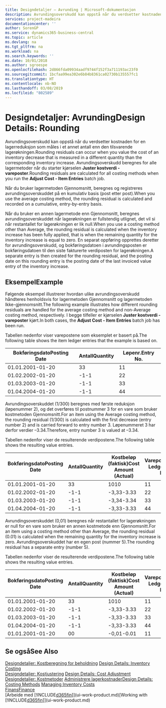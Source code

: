 ```yaml
---
title: Designdetaljer – Avrunding | Microsoft-dokumentasjon
description: Avrundingsoverskudd kan oppstå når du verdsetter kostnaden for en lagerreduksjon som måles i et annet antall enn den tilsvarende lagerøkningen. Avrundingsoverskudd beregnes for alle lagermetoder når du starter kjørselen **Juster kostverdi - vareposter**.
services: project-madeira
documentationcenter: ''
author: SorenGP
ms.service: dynamics365-business-central
ms.topic: article
ms.devlang: na
ms.tgt_pltfrm: na
ms.workload: na
ms.search.keywords: ''
ms.date: 10/01/2018
ms.author: sgroespe
ms.openlocfilehash: 2d866fda09934aadf9744f152f3a711193ac23f0
ms.sourcegitcommit: 1bcfaa99ea302e6b84b8361ca02730b135557fc1
ms.translationtype: HT
ms.contentlocale: nb-NO
ms.lasthandoff: 03/08/2019
ms.locfileid: "802589"
---
```

# <a name="design-details-rounding"></a><span data-ttu-id="e06f0-104">Designdetaljer: Avrunding</span><span class="sxs-lookup"><span data-stu-id="e06f0-104">Design Details: Rounding</span></span>
<span data-ttu-id="e06f0-105">Avrundingsoverskudd kan oppstå når du verdsetter kostnaden for en lagerreduksjon som måles i et annet antall enn den tilsvarende lagerøkningen.</span><span class="sxs-lookup"><span data-stu-id="e06f0-105">Rounding residuals can occur when you value the cost of an inventory decrease that is measured in a different quantity than the corresponding inventory increase.</span></span> <span data-ttu-id="e06f0-106">Avrundingsoverskudd beregnes for alle lagermetoder når du starter kjørselen **Juster kostverdi - vareposter**.</span><span class="sxs-lookup"><span data-stu-id="e06f0-106">Rounding residuals are calculated for all costing methods when you run the **Adjust Cost - Item Entries** batch job.</span></span>  

 <span data-ttu-id="e06f0-107">Når du bruker lagermetoden Gjennomsnitt, beregnes og registreres avrundingsoverskuddet på en kumulativ basis (post etter post).</span><span class="sxs-lookup"><span data-stu-id="e06f0-107">When you use the average costing method, the rounding residual is calculated and recorded on a cumulative, entry-by-entry basis.</span></span>  

 <span data-ttu-id="e06f0-108">Når du bruker en annen lagermetode enn Gjennomsnitt, beregnes avrundingsoverskuddet når lagerøkningen er fullstendig utlignet, det vil si når restantallet for lagerøkningen er lik null.</span><span class="sxs-lookup"><span data-stu-id="e06f0-108">When you use a costing method other than Average, the rounding residual is calculated when the inventory increase has been fully applied, that is when the remaining quantity for the inventory increase is equal to zero.</span></span> <span data-ttu-id="e06f0-109">En separat oppføring opprettes deretter for avrundingsoverskudd, og bokføringsdatoen i avrundingsposten er bokføringsdatoen til den siste fakturerte verdiposten for lagerøkningen.</span><span class="sxs-lookup"><span data-stu-id="e06f0-109">A separate entry is then created for the rounding residual, and the posting date on this rounding entry is the posting date of the last invoiced value entry of the inventory increase.</span></span>  

## <a name="example"></a><span data-ttu-id="e06f0-110">Eksempel</span><span class="sxs-lookup"><span data-stu-id="e06f0-110">Example</span></span>  
 <span data-ttu-id="e06f0-111">Følgende eksempel illustrerer hvordan ulike avrundingsoverskudd håndteres henholdsvis for lagermetoden Gjennomsnitt og lagermetoden Ikke-gjennomsnitt.</span><span class="sxs-lookup"><span data-stu-id="e06f0-111">The following example illustrates how different rounding residuals are handled for the average costing method and non-Average costing method, respectively.</span></span> <span data-ttu-id="e06f0-112">I begge tilfeller er kjørselen **Juster kostverdi - vareposter** kjørt.</span><span class="sxs-lookup"><span data-stu-id="e06f0-112">In both cases, the **Adjust Cost - Item Entries** batch job has been run.</span></span>  

 <span data-ttu-id="e06f0-113">Tabellen nedenfor viser varepostene som eksemplet er basert på.</span><span class="sxs-lookup"><span data-stu-id="e06f0-113">The following table shows the item ledger entries that the example is based on.</span></span>  

|<span data-ttu-id="e06f0-114">Bokføringsdato</span><span class="sxs-lookup"><span data-stu-id="e06f0-114">Posting Date</span></span>|<span data-ttu-id="e06f0-115">Antall</span><span class="sxs-lookup"><span data-stu-id="e06f0-115">Quantity</span></span>|<span data-ttu-id="e06f0-116">Løpenr.</span><span class="sxs-lookup"><span data-stu-id="e06f0-116">Entry No.</span></span>|  
|------------------|--------------|---------------|  
|<span data-ttu-id="e06f0-117">01.01.20</span><span class="sxs-lookup"><span data-stu-id="e06f0-117">01-01-20</span></span>|<span data-ttu-id="e06f0-118">3</span><span class="sxs-lookup"><span data-stu-id="e06f0-118">3</span></span>|<span data-ttu-id="e06f0-119">1</span><span class="sxs-lookup"><span data-stu-id="e06f0-119">1</span></span>|  
|<span data-ttu-id="e06f0-120">01.02.20</span><span class="sxs-lookup"><span data-stu-id="e06f0-120">02-01-20</span></span>|<span data-ttu-id="e06f0-121">-1</span><span class="sxs-lookup"><span data-stu-id="e06f0-121">-1</span></span>|<span data-ttu-id="e06f0-122">2</span><span class="sxs-lookup"><span data-stu-id="e06f0-122">2</span></span>|  
|<span data-ttu-id="e06f0-123">01.03.20</span><span class="sxs-lookup"><span data-stu-id="e06f0-123">03-01-20</span></span>|<span data-ttu-id="e06f0-124">-1</span><span class="sxs-lookup"><span data-stu-id="e06f0-124">-1</span></span>|<span data-ttu-id="e06f0-125">3</span><span class="sxs-lookup"><span data-stu-id="e06f0-125">3</span></span>|  
|<span data-ttu-id="e06f0-126">01.04.20</span><span class="sxs-lookup"><span data-stu-id="e06f0-126">04-01-20</span></span>|<span data-ttu-id="e06f0-127">-1</span><span class="sxs-lookup"><span data-stu-id="e06f0-127">-1</span></span>|<span data-ttu-id="e06f0-128">4</span><span class="sxs-lookup"><span data-stu-id="e06f0-128">4</span></span>|  

 <span data-ttu-id="e06f0-129">Avrundingsoverskuddet (1/300) beregnes med første reduksjon (løpenummer 2), og det overføres til postnummer 3 for en vare som bruker kostmetoden Gjennomsnitt.</span><span class="sxs-lookup"><span data-stu-id="e06f0-129">For an item using the Average costing method, the rounding residual (1/300) is calculated with the first decrease (entry number 2) and is carried forward to entry number 3.</span></span> <span data-ttu-id="e06f0-130">Løpenummeret 3 har derfor verdier –3.34.</span><span class="sxs-lookup"><span data-stu-id="e06f0-130">Therefore, entry number 3 is valued at –3.34.</span></span>  

 <span data-ttu-id="e06f0-131">Tabellen nedenfor viser de resulterende verdipostene.</span><span class="sxs-lookup"><span data-stu-id="e06f0-131">The following table shows the resulting value entries.</span></span>  

|<span data-ttu-id="e06f0-132">Bokføringsdato</span><span class="sxs-lookup"><span data-stu-id="e06f0-132">Posting Date</span></span>|<span data-ttu-id="e06f0-133">Antall</span><span class="sxs-lookup"><span data-stu-id="e06f0-133">Quantity</span></span>|<span data-ttu-id="e06f0-134">Kostbeløp (faktisk)</span><span class="sxs-lookup"><span data-stu-id="e06f0-134">Cost Amount (Actual)</span></span>|<span data-ttu-id="e06f0-135">Varepostnr.</span><span class="sxs-lookup"><span data-stu-id="e06f0-135">Item Ledger Entry No.</span></span>|<span data-ttu-id="e06f0-136">Løpenr.</span><span class="sxs-lookup"><span data-stu-id="e06f0-136">Entry No.</span></span>|  
|------------------|--------------|----------------------------|---------------------------|---------------|  
|<span data-ttu-id="e06f0-137">01.01.20</span><span class="sxs-lookup"><span data-stu-id="e06f0-137">01-01-20</span></span>|<span data-ttu-id="e06f0-138">3</span><span class="sxs-lookup"><span data-stu-id="e06f0-138">3</span></span>|<span data-ttu-id="e06f0-139">10</span><span class="sxs-lookup"><span data-stu-id="e06f0-139">10</span></span>|<span data-ttu-id="e06f0-140">1</span><span class="sxs-lookup"><span data-stu-id="e06f0-140">1</span></span>|<span data-ttu-id="e06f0-141">1</span><span class="sxs-lookup"><span data-stu-id="e06f0-141">1</span></span>|  
|<span data-ttu-id="e06f0-142">01.02.20</span><span class="sxs-lookup"><span data-stu-id="e06f0-142">02-01-20</span></span>|<span data-ttu-id="e06f0-143">-1</span><span class="sxs-lookup"><span data-stu-id="e06f0-143">-1</span></span>|<span data-ttu-id="e06f0-144">-3,33</span><span class="sxs-lookup"><span data-stu-id="e06f0-144">-3.33</span></span>|<span data-ttu-id="e06f0-145">2</span><span class="sxs-lookup"><span data-stu-id="e06f0-145">2</span></span>|<span data-ttu-id="e06f0-146">2</span><span class="sxs-lookup"><span data-stu-id="e06f0-146">2</span></span>|  
|<span data-ttu-id="e06f0-147">01.03.20</span><span class="sxs-lookup"><span data-stu-id="e06f0-147">03-01-20</span></span>|<span data-ttu-id="e06f0-148">-1</span><span class="sxs-lookup"><span data-stu-id="e06f0-148">-1</span></span>|<span data-ttu-id="e06f0-149">-3,34</span><span class="sxs-lookup"><span data-stu-id="e06f0-149">-3.34</span></span>|<span data-ttu-id="e06f0-150">3</span><span class="sxs-lookup"><span data-stu-id="e06f0-150">3</span></span>|<span data-ttu-id="e06f0-151">3</span><span class="sxs-lookup"><span data-stu-id="e06f0-151">3</span></span>|  
|<span data-ttu-id="e06f0-152">01.04.20</span><span class="sxs-lookup"><span data-stu-id="e06f0-152">04-01-20</span></span>|<span data-ttu-id="e06f0-153">-1</span><span class="sxs-lookup"><span data-stu-id="e06f0-153">-1</span></span>|<span data-ttu-id="e06f0-154">-3,33</span><span class="sxs-lookup"><span data-stu-id="e06f0-154">-3.33</span></span>|<span data-ttu-id="e06f0-155">4</span><span class="sxs-lookup"><span data-stu-id="e06f0-155">4</span></span>|<span data-ttu-id="e06f0-156">4</span><span class="sxs-lookup"><span data-stu-id="e06f0-156">4</span></span>|  

 <span data-ttu-id="e06f0-157">Avrundingsoverskuddet (0,01) beregnes når restantallet for lagerøkningen er null for en vare som bruker en annen kostmetode enn Gjennomsnitt.</span><span class="sxs-lookup"><span data-stu-id="e06f0-157">For an item using a costing method other than Average, the rounding residual (0.01) is calculated when the remaining quantity for the inventory increase is zero.</span></span> <span data-ttu-id="e06f0-158">Avrundingsoverskuddet har en egen post (nummer 5).</span><span class="sxs-lookup"><span data-stu-id="e06f0-158">The rounding residual has a separate entry (number 5).</span></span>  

 <span data-ttu-id="e06f0-159">Tabellen nedenfor viser de resulterende verdipostene.</span><span class="sxs-lookup"><span data-stu-id="e06f0-159">The following table shows the resulting value entries.</span></span>  

|<span data-ttu-id="e06f0-160">Bokføringsdato</span><span class="sxs-lookup"><span data-stu-id="e06f0-160">Posting Date</span></span>|<span data-ttu-id="e06f0-161">Antall</span><span class="sxs-lookup"><span data-stu-id="e06f0-161">Quantity</span></span>|<span data-ttu-id="e06f0-162">Kostbeløp (faktisk)</span><span class="sxs-lookup"><span data-stu-id="e06f0-162">Cost Amount (Actual)</span></span>|<span data-ttu-id="e06f0-163">Varepostnr.</span><span class="sxs-lookup"><span data-stu-id="e06f0-163">Item Ledger Entry No.</span></span>|<span data-ttu-id="e06f0-164">Løpenr.</span><span class="sxs-lookup"><span data-stu-id="e06f0-164">Entry No.</span></span>|  
|------------------|--------------|----------------------------|---------------------------|---------------|  
|<span data-ttu-id="e06f0-165">01.01.20</span><span class="sxs-lookup"><span data-stu-id="e06f0-165">01-01-20</span></span>|<span data-ttu-id="e06f0-166">3</span><span class="sxs-lookup"><span data-stu-id="e06f0-166">3</span></span>|<span data-ttu-id="e06f0-167">10</span><span class="sxs-lookup"><span data-stu-id="e06f0-167">10</span></span>|<span data-ttu-id="e06f0-168">1</span><span class="sxs-lookup"><span data-stu-id="e06f0-168">1</span></span>|<span data-ttu-id="e06f0-169">1</span><span class="sxs-lookup"><span data-stu-id="e06f0-169">1</span></span>|  
|<span data-ttu-id="e06f0-170">01.02.20</span><span class="sxs-lookup"><span data-stu-id="e06f0-170">02-01-20</span></span>|<span data-ttu-id="e06f0-171">-1</span><span class="sxs-lookup"><span data-stu-id="e06f0-171">-1</span></span>|<span data-ttu-id="e06f0-172">-3,33</span><span class="sxs-lookup"><span data-stu-id="e06f0-172">-3.33</span></span>|<span data-ttu-id="e06f0-173">2</span><span class="sxs-lookup"><span data-stu-id="e06f0-173">2</span></span>|<span data-ttu-id="e06f0-174">2</span><span class="sxs-lookup"><span data-stu-id="e06f0-174">2</span></span>|  
|<span data-ttu-id="e06f0-175">01.03.20</span><span class="sxs-lookup"><span data-stu-id="e06f0-175">03-01-20</span></span>|<span data-ttu-id="e06f0-176">-1</span><span class="sxs-lookup"><span data-stu-id="e06f0-176">-1</span></span>|<span data-ttu-id="e06f0-177">-3,33</span><span class="sxs-lookup"><span data-stu-id="e06f0-177">-3.33</span></span>|<span data-ttu-id="e06f0-178">3</span><span class="sxs-lookup"><span data-stu-id="e06f0-178">3</span></span>|<span data-ttu-id="e06f0-179">3</span><span class="sxs-lookup"><span data-stu-id="e06f0-179">3</span></span>|  
|<span data-ttu-id="e06f0-180">01.04.20</span><span class="sxs-lookup"><span data-stu-id="e06f0-180">04-01-20</span></span>|<span data-ttu-id="e06f0-181">-1</span><span class="sxs-lookup"><span data-stu-id="e06f0-181">-1</span></span>|<span data-ttu-id="e06f0-182">-3,33</span><span class="sxs-lookup"><span data-stu-id="e06f0-182">-3.33</span></span>|<span data-ttu-id="e06f0-183">4</span><span class="sxs-lookup"><span data-stu-id="e06f0-183">4</span></span>|<span data-ttu-id="e06f0-184">4</span><span class="sxs-lookup"><span data-stu-id="e06f0-184">4</span></span>|  
|<span data-ttu-id="e06f0-185">01.01.20</span><span class="sxs-lookup"><span data-stu-id="e06f0-185">01-01-20</span></span>|<span data-ttu-id="e06f0-186">0</span><span class="sxs-lookup"><span data-stu-id="e06f0-186">0</span></span>|<span data-ttu-id="e06f0-187">-0,01</span><span class="sxs-lookup"><span data-stu-id="e06f0-187">-0.01</span></span>|<span data-ttu-id="e06f0-188">1</span><span class="sxs-lookup"><span data-stu-id="e06f0-188">1</span></span>|<span data-ttu-id="e06f0-189">5</span><span class="sxs-lookup"><span data-stu-id="e06f0-189">5</span></span>|  

## <a name="see-also"></a><span data-ttu-id="e06f0-190">Se også</span><span class="sxs-lookup"><span data-stu-id="e06f0-190">See Also</span></span>  
 <span data-ttu-id="e06f0-191">[Designdetaljer: Kostberegning for beholdning](design-details-inventory-costing.md) </span><span class="sxs-lookup"><span data-stu-id="e06f0-191">[Design Details: Inventory Costing](design-details-inventory-costing.md) </span></span>  
 <span data-ttu-id="e06f0-192">[Designdetaljer: Kostjustering](design-details-cost-adjustment.md) </span><span class="sxs-lookup"><span data-stu-id="e06f0-192">[Design Details: Cost Adjustment](design-details-cost-adjustment.md) </span></span>  
 <span data-ttu-id="e06f0-193">[Designdetaljer: Kostmetoder](design-details-costing-methods.md) [Administrere lagerkostnader](finance-manage-inventory-costs.md)</span><span class="sxs-lookup"><span data-stu-id="e06f0-193">[Design Details: Costing Methods](design-details-costing-methods.md) [Managing Inventory Costs](finance-manage-inventory-costs.md)</span></span>  
 [<span data-ttu-id="e06f0-194">Finans</span><span class="sxs-lookup"><span data-stu-id="e06f0-194">Finance</span></span>](finance.md)  
 <span data-ttu-id="e06f0-195">[Arbeide med [!INCLUDE[d365fin](includes/d365fin_md.md)]](ui-work-product.md)</span><span class="sxs-lookup"><span data-stu-id="e06f0-195">[Working with [!INCLUDE[d365fin](includes/d365fin_md.md)]](ui-work-product.md)</span></span>
